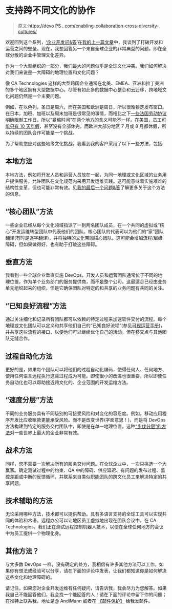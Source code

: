# 支持跨不同文化的协作

> 原文:[https://devo PS . com/enabling-collaboration-cross-diversity-cultures/](https://devops.com/enabling-collaboration-across-diverse-cultures/)

欢迎回到这个系列，[‘企业开发问&答](https://devops.com/blogs/five-top-tips-devops-scale/)’在[我的上一篇文章](https://devops.com/blogs/removing-wall-dev-and-ops/)中，我谈到了打破开发和运营之间的壁垒。现在，我想回答另一个来自全球企业的非常典型的问题，即在全球分散的企业中管理文化差异。

作为一个大型组织的一部分，我们最大的问题似乎是全球文化冲突。我们如何解决对我们来说是一大障碍的地理位置和文化问题？

像 CA Technologies 这样的大型跨国企业通常在北美、EMEA、亚洲和拉丁美洲的多个地区拥有大型数据中心。尽管有如此多的数据中心整合和云迁移，跨地域文化问题仍然是一个主要问题。

例如，在以色列，圣日是周六，而在美国和欧洲是周日，所以很难锁定发布窗口。在日本，加班、加班以及周末加班是很常见的事情，而相比之下[一些法国劳动协议明确限制工作日](https://www.economist.com/blogs/charlemagne/2014/04/frances-6pm-e-mail-ban)，所以“紧缩时间”在两个地方的含义可能不一样。[在美国，员工可能只有 10 天年假](https://theweek.com/article/index/244771/americas-war-on-vacation-by-the-numbers)，甚至没有全部休完，而欧洲大部分地区 7 月或 8 月都休假，所以持续的团队合作可能是一个挑战。

为了帮助您应对这些地缘文化挑战，我看到我的客户采用了以下一些方法，包括:

## 本地方法

本地方法，例如将开发人员和运营人员放在一起，为同一地理或文化区域的业务用户提供服务，允许团队在文化规范内采用开发运维实践。这可能意味着实施艰难的结构性变革，但也可能非常有效。见[我的最后一个问题&答](https://devops.com/blogs/removing-wall-dev-and-ops/)了解更多关于这个方法的信息。

## “核心团队”方法

一些企业已经从每个文化领域指派了一到两名团队成员，在一个共同的虚拟或“核心”开发运维转型团队中代表他们的团队。核心团队的代表可以为他们的“家”团队翻译(有时是逐字翻译)，并将独特的文化带回核心团队。这可能会增加流程/层级障碍，但如果做得好，也有助于打破这些障碍。

## 垂直方法

我看到一些全球企业垂直实施 DevOps，开发人员和运营团队通常位于不同的地理位置，作为单个业务部门的服务提供商，而不是整个公司。这最适合已经由业务单元组织起来的组织，但是它确保团队对特定的和共享的业务问题有共同的关注。

## “已知良好流程”方法

通过关注细化和记录所有团队都可以依赖的特定过程来加速软件交付的流程。每个地理或文化团队可以定义和共享他们自己的“已知良好流程”(参见[可视运营手册](http://www.itpi.org/the-visible-ops-book-series.html))，并共享这些流程的接口，以便他们可以继续优化自己的活动，但在移交点与其他团队无缝合作。

## 过程自动化方法

更好的是，如果每个团队可以将他们的过程自动化编码，使得任何人、任何地方、使用任何语言远程执行这些过程成为可能。即使很小的改进也很重要，所以即使任务自动化也可以帮助接近跨文化的、企业范围的开发运维方法。

## “速度分层”方法

不同的业务服务具有不同级别的可接受风险和对变化的容忍度。例如，移动应用程序开发比应收账款更能承受风险。而不是改变世界(字面意思！)，而是将 DevOps 方法构建到特定的服务交付团队中，即使是在单一地理位置。这种[“步伐分层”的方法](https://devops.com/blogs/pace-layered-devops-approach-established-enterprises/)对一些世界上最大的企业非常有效。

## 战术方法

同样，您不需要一次解决所有的服务交付问题。在全球企业中，一次只挑选一个大赢家。确定测试过程中的约束、QA 中的障碍、供应延迟、有问题的发布过程、监控差距或中断的反馈循环，并联系来自类似职能团队的跨文化员工来解决特定的共享问题。

## 技术辅助的方法

无论采用哪种方法，技术都可以提供帮助。具有多语言支持的全球工具可以实现共同的体验和术语。远程办公可以让地区员工虚拟地出现在团队会议中。在 CA Technologies，我们正在测试远程控制机器人技术，以便在全球任何地方的会议中为员工提供一个物理化身。

## 其他方法？

与大多数 DevOps 一样，没有确定的处方，我相信有许多其他方法可以工作。如果你有想法或经验可以分享，请在下面的评论中发表，让我们都知道你是如何解决这些文化和地理障碍的。

请记住，如果您对企业开发运维有任何疑问，请告诉我，我会尽力为您解答。如果我自己不能回答他们，我会找一个能回答的人！请在下面的评论中留下你的问题；在推特上联系我，地址是@ AndiMann 或者在 [【邮件保护】](/cdn-cgi/l/email-protection#7b1a151f1255161a15153b181a55181416) 给我发邮件。